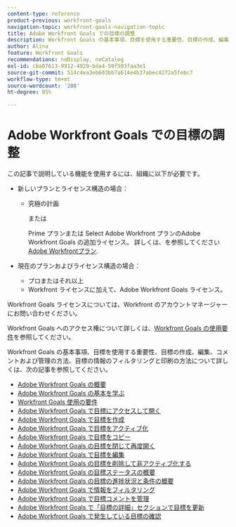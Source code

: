 ```yaml
---
content-type: reference
product-previous: workfront-goals
navigation-topic: workfront-goals-navigation-topic
title: Adobe Workfront Goals での目標の調整
description: Workfront Goals の基本事項、目標を使用する重要性、目標の作成、編集、コメントおよび管理の方法、目標の情報のフィルタリングと印刷の方法について詳しくは、次の記事を参照してください。
author: Alina
feature: Workfront Goals
recommendations: noDisplay, noCatalog
exl-id: cba07613-9912-4929-bda4-50f503faa3e1
source-git-commit: 514c4ea3eb603bb7a614e4b37abec4272a5febc7
workflow-type: tm+mt
source-wordcount: '288'
ht-degree: 85%

---
```


# Adobe Workfront Goals での目標の調整

この記事で説明している機能を使用するには、組織に以下が必要です。

* 新しいプランとライセンス構造の場合：

   * 究極の計画

     または

     Prime プランまたは Select Adobe Workfront プランのAdobe Workfront Goals の追加ライセンス。 詳しくは、を参照してください [Adobe Workfrontプラン](https://www.workfront.com/plans).

* 現在のプランおよびライセンス構造の場合：

   * プロまたはそれ以上
   * Workfront ライセンスに加えて、Adobe Workfront Goals ライセンス。

Workfront Goals ライセンスについては、Workfront のアカウントマネージャーにお問い合わせください。

Workfront Goals へのアクセス権について詳しくは、[Workfront Goals の使用要件](/help/quicksilver/workfront-goals/goal-management/access-needed-for-wf-goals.md)を参照してください。

Workfront Goals の基本事項、目標を使用する重要性、目標の作成、編集、コメントおよび管理の方法、目標の情報のフィルタリングと印刷の方法について詳しくは、次の記事を参照してください。

* [Adobe Workfront Goals の概要](../../workfront-goals/goal-management/wf-goals-overview.md)
* [Adobe Workfront Goals の基本を学ぶ](../../workfront-goals/goal-management/getting-started-with-wf-goals.md)
* [Workfront Goals 使用の要件](../../workfront-goals/goal-management/access-needed-for-wf-goals.md)
* [Adobe Workfront Goals で目標にアクセスして開く](../../workfront-goals/goal-management/access-goals-in-wf-goals.md)
* [Adobe Workfront Goals で目標を作成](../../workfront-goals/goal-management/create-goals.md)
* [Adobe Workfront Goals で目標をアクティブ化](../../workfront-goals/goal-management/activate-goals.md)
* [Adobe Workfront Goals で目標をコピー](../../workfront-goals/goal-management/copy-goals.md)
* [Adobe Workfront Goals の目標を閉じて再度開く](../../workfront-goals/goal-management/close-and-reopen-goals.md)
* [Adobe Workfront Goals で目標を編集](../../workfront-goals/goal-management/edit-goals.md)
* [Adobe Workfront Goals の目標を削除して非アクティブ化する](../../workfront-goals/goal-management/delete-and-deactivate-goals.md)
* [Adobe Workfront Goals の目標ステータスの概要](../../workfront-goals/goal-management/goal-status-overview.md)
* [Adobe Workfront Goals の目標の進捗状況と条件の概要](../../workfront-goals/goal-management/calculate-goal-progress.md)
* [Adobe Workfront Goals で情報をフィルタリング](../../workfront-goals/goal-management/filter-information-wf-goals.md)
* [Adobe Workfront Goals で目標コメントを管理](../../workfront-goals/goal-management/manage-goal-comments.md)
* [Adobe Workfront Goals で「目標の詳細」セクションで目標を更新](../../workfront-goals/goal-management/update-goals-in-goal-details-panel.md)
* [Adobe Workfront Goals で発生している目標の確認](../../workfront-goals/goal-management/view-in-trouble-goals.md)
